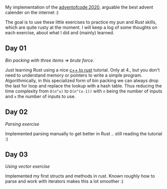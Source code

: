 My implementation of the [adventofcode 2020](https://adventofcode.com/2020), arguable the best advent calender on the internet :)

The goal is to use these little exercises to practice my pun and *Rust* skills, which are quite rusty at the moment.
I will keep a log of some thoughts on each exercise, about what I did and (mainly) learned.

Day 01
------
*Bin packing with three items => brute force.*

Just learning Rust using a nice [c++ to rust](https://github.com/nrc/r4cppp) tutorial.
Only at 4., but you don't need to understand memory or pointers to write a simple program.
Algorithmically, in this specialized form of bin packing we can always drop the last for loop and replace the lookup with a hash table.
Thus reducing the time complexity from ``O(n^x)`` to ``O(n^(x-1))`` with ``n`` being the number of inputs and ``x`` the number of inputs to use.

Day 02
------
*Parsing exercise*

Implemented parsing manually to get better in Rust .. still reading the tutorial :)

Day 03
------
*Using vector exercise*

Implemented my first structs and methods in rust.
Known roughly how to parse and work with iterators makes this a lot smoother :)
